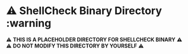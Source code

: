 <!-- markdownlint-disable-next-line MD026 -->

# :warning: ShellCheck Binary Directory :warning

:warning: **THIS IS A PLACEHOLDER DIRECTORY FOR SHELLCHECK BINARY** :warning: \
:warning: **DO NOT MODIFY THIS DIRECTORY BY YOURSELF** :warning:
